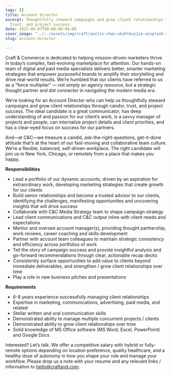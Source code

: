 ```yaml
---
tags: []
title: Account Director
excerpt: Thoughtfully steward campaigns and grow client relationships through candor,
  trust, and project success.
date: 2022-06-07T00:00:00-04:00
cover_image: "../../assets/img/craft/austin-chan-ukzhlkoz1ie-unsplash-1.jpg"
slug: account-director

---
```

Craft & Commerce is dedicated to helping mission-driven marketers thrive in today’s complex, fast-evolving marketplace for attention. Our hands-on team of digital and paid media specialists delivers better, smarter marketing strategies that empower purposeful brands to amplify their storytelling and drive real-world results. We’re humbled that our clients have referred to us as a “force multiplier” — not simply an agency resource, but a strategic thought partner and dot connector in navigating the modern media era.

We’re looking for an Account Director who can help us thoughtfully steward campaigns and grow client relationships through candor, trust, and project success. The ideal candidate is a great communicator, has deep understanding of and passion for our client’s work, is a savvy manager of projects and people, can internalize project details and client priorities, and has a clear-eyed focus on success for our partners.

And—at C&C—we treasure a candid, ask-the-right-questions, get-it-done attitude that’s at the heart of our fast-moving and collaborative team culture. We’re a flexible, balanced, self-driven workplace. The right candidate will join us in New York, Chicago, or remotely from a place that makes you happy.

**Responsibilities**

* Lead a portfolio of our dynamic accounts, driven by an aspiration for extraordinary work, developing marketing strategies that create growth for our clients
* Build senior relationships and become a trusted advisor to our clients, identifying the challenges, manifesting opportunities and uncovering insights that will drive success
* Collaborate with C&C Media Strategy team to shape campaign strategy
* Lead client communications and C&C output inline with client needs and expectations
* Mentor and oversee account manager(s), providing thought partnership, work reviews, career coaching and skills development
* Partner with account team colleagues to maintain strategic consistency and efficiency across portfolios of work
* Tell the story of campaign success and provide insightful analysis and go-forward recommendations through clear, actionable recap decks
* Consistently surface opportunities to add value to clients beyond immediate deliverables, and strengthen / grow client relationships over time
* Play a role in new business pitches and presentations

**Requirements**

* 6-8 years experience successfully managing client relationships
* Expertise in marketing, communications, advertising, paid media, and related
* Stellar written and oral communication skills
* Demonstrated ability to manage multiple concurrent projects / clients
* Demonstrated ability to grow client relationships over time
* Solid knowledge of MS Office software (MS Word, Excel, PowerPoint) and Google Docs

Interested? Let’s talk. We offer a competitive salary with hybrid or fully-remote options depending on location preference, quality healthcare, and a healthy dose of autonomy in how you shape your role and manage your workflow. Please drop us a note with your resume and any relevant links / information to [hello@craftand.com](mailto:hello@craftand.com).